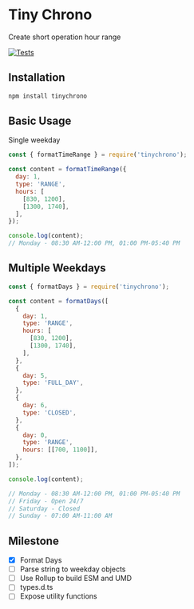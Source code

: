 # Tiny Chrono

Create short operation hour range

[![Tests](https://github.com/seanghay/tinychrono/actions/workflows/test.yml/badge.svg)](https://github.com/seanghay/tinychrono/actions/workflows/test.yml)


## Installation

```sh
npm install tinychrono
```

## Basic Usage

Single weekday

```js
const { formatTimeRange } = require('tinychrono');

const content = formatTimeRange({
  day: 1,
  type: 'RANGE',
  hours: [
    [830, 1200],
    [1300, 1740],
  ],
});

console.log(content);
// Monday - 08:30 AM-12:00 PM, 01:00 PM-05:40 PM

```
## Multiple Weekdays

```js
const { formatDays } = require('tinychrono');

const content = formatDays([
  {
    day: 1,
    type: 'RANGE',
    hours: [
      [830, 1200],
      [1300, 1740],
    ],
  },
  {
    day: 5,
    type: 'FULL_DAY',
  },
  {
    day: 6,
    type: 'CLOSED',
  },
  {
    day: 0,
    type: 'RANGE',
    hours: [[700, 1100]],
  },
]);

console.log(content);

// Monday - 08:30 AM-12:00 PM, 01:00 PM-05:40 PM
// Friday - Open 24/7
// Saturday - Closed
// Sunday - 07:00 AM-11:00 AM
```

## Milestone

- [x] Format Days  
- [ ] Parse string to weekday objects
- [ ] Use Rollup to build ESM and UMD 
- [ ] types.d.ts
- [ ] Expose utility functions
